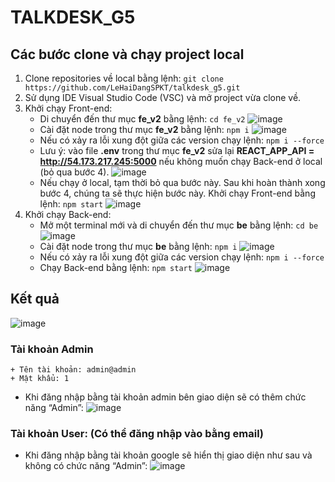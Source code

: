 # TALKDESK_G5
## Các bước clone và chạy project local
1. Clone repositories về local bằng lệnh: `git clone https://github.com/LeHaiDangSPKT/talkdesk_g5.git`
2. Sử dụng IDE Visual Studio Code (VSC) và mở project vừa clone về.
3. Khởi chạy Front-end:
   - Di chuyển đến thư mục **fe_v2** bằng lệnh: `cd fe_v2`
   ![image](https://github.com/LeHaiDangSPKT/talkdesk_g5/assets/88248896/9ce3f34f-a76b-4b67-a63a-b86722588404)
   - Cài đặt node trong thư mục **fe_v2** bằng lệnh: `npm i` 
   ![image](https://github.com/LeHaiDangSPKT/talkdesk_g5/assets/88248896/017452f2-738a-44c4-be8c-c2d8bd400d0c)
   - Nếu có xảy ra lỗi xung đột giữa các version chạy lệnh: `npm i --force`
   - Lưu ý: vào file **.env** trong thư mục **fe_v2** sửa lại **REACT_APP_API = http://54.173.217.245:5000** nếu không muốn chạy Back-end ở local (bỏ qua bước 4).
   ![image](https://github.com/LeHaiDangSPKT/talkdesk_g5/assets/88248896/7d5a3a8d-90ce-482e-bff0-8b0f939db536)
   - Nếu chạy ở local, tạm thời bỏ qua bước này. Sau khi hoàn thành xong bước 4, chúng ta sẽ thực hiện bước này. Khởi chạy Front-end bằng lệnh: `npm start`
   ![image](https://github.com/LeHaiDangSPKT/talkdesk_g5/assets/88248896/b2bf66e6-d603-4bfa-aef9-59ed7340daca)
4. Khởi chạy Back-end:
   - Mở một terminal mới và di chuyển đến thư mục **be** bằng lệnh: `cd be`
   ![image](https://github.com/LeHaiDangSPKT/talkdesk_g5/assets/88248896/69692a1c-ac2d-4844-a460-6c81263a2f9f)
   - Cài đặt node trong thư mục **be** bằng lệnh: `npm i`
   ![image](https://github.com/LeHaiDangSPKT/talkdesk_g5/assets/88248896/5bd530c1-c04f-4526-b0aa-2260119249e2)
   - Nếu có xảy ra lỗi xung đột giữa các version chạy lệnh: `npm i --force`
   - Chạy Back-end bằng lệnh: `npm start`
   ![image](https://github.com/LeHaiDangSPKT/talkdesk_g5/assets/88248896/1bb62518-f76e-4ab0-94ea-c8334b747746)
   
## Kết quả
![image](https://github.com/LeHaiDangSPKT/talkdesk_g5/assets/88248896/376b81c9-947e-4a33-81d2-b0dfcc7d1de7)
### Tài khoản Admin
	+ Tên tài khoản: admin@admin
	+ Mật khẩu: 1
- Khi đăng nhập bằng tài khoản admin bên giao diện sẽ có thêm chức năng “Admin”:
![image](https://github.com/LeHaiDangSPKT/talkdesk_g5/assets/88248896/822ba58b-2625-4303-ba37-16a134d845c4)
### Tài khoản User: (Có thể đăng nhập vào bằng email)
- Khi đăng nhập bằng tài khoản google sẽ hiển thị giao diện như sau và không có chức năng “Admin”:
![image](https://github.com/LeHaiDangSPKT/talkdesk_g5/assets/88248896/33980745-16e4-4e89-9fd1-3dfc4a870704)


